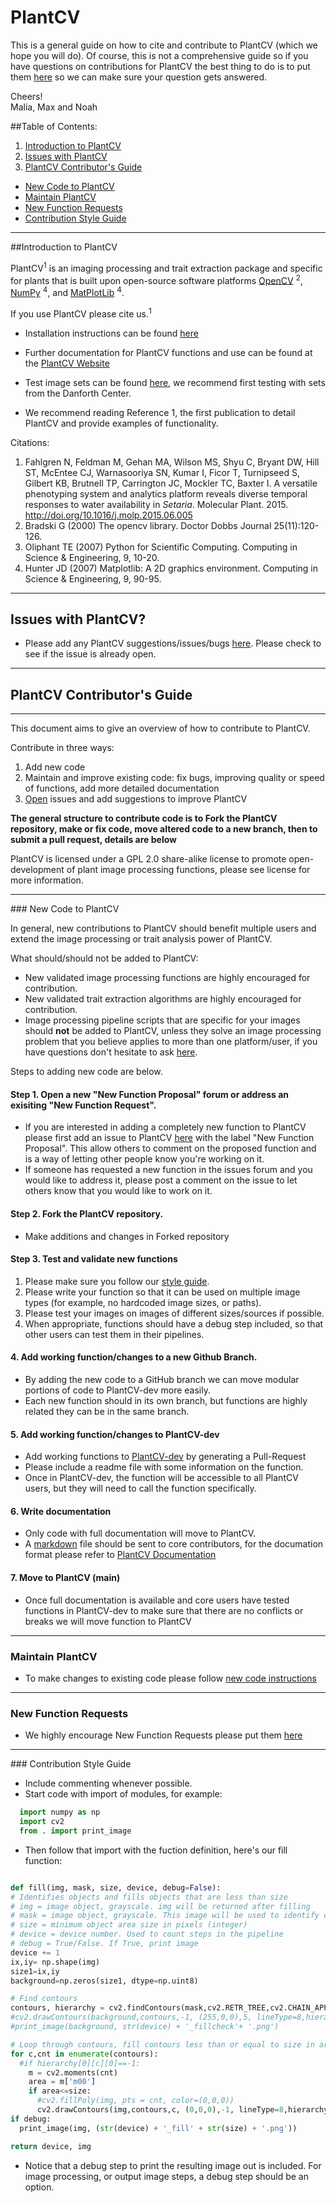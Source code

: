 # PlantCV

This is a general guide on how to cite and contribute to PlantCV (which we hope you will do).
Of course, this is not a comprehensive guide so if you have questions on contributions for PlantCV
the best thing to do is to put them [here](https://github.com/danforthcenter/plantcv/issues) so we can make sure your question gets answered.

Cheers!  
Malia, Max and Noah



##Table of Contents:
1.  [Introduction to PlantCV](#introduction)
1.  [Issues with PlantCV](#issueswithplantcv)  
2.  [PlantCV Contributor's Guide](#plantcvcontributorsguide)  
  *  [New Code to PlantCV](#newcode)  
  *  [Maintain PlantCV](#maintainplantcv)  
  *  [New Function Requests](#newfunctionrequesnts)  
  *  [Contribution Style Guide](#styleguide)

---
##<a id="introduction"></a>Introduction to PlantCV

PlantCV<sup>1</sup> is an imaging processing and trait extraction package and specific for plants
that is built upon open-source software platforms <a href="http://opencv.org/">OpenCV</a> <sup>2</sup>,
<a href="http://www.numpy.org/">NumPy</a> <sup>4</sup>, and <a href="http://matplotlib.org/">MatPlotLib</a> <sup>4</sup>.

If you use PlantCV please cite us.<sup>1</sup>

*  Installation instructions can be found [here](http://plantcv.readthedocs.io/en/v1.1/installation/)

*  Further documentation for PlantCV functions and use can be found at the [PlantCV Website](http://plantcv.danforthcenter.org/pages/documentation/)

*  Test image sets can be found [here](http://plantcv.danforthcenter.org/pages/data.html), we recommend first testing with sets from the Danforth Center.

*  We recommend reading Reference 1, the first publication to detail PlantCV and provide examples of functionality.

Citations:

  1. Fahlgren N, Feldman M, Gehan MA, Wilson MS, Shyu C, Bryant DW,
     Hill ST, McEntee CJ, Warnasooriya SN, Kumar I, Ficor T,
     Turnipseed S, Gilbert KB, Brutnell TP, Carrington JC, Mockler TC,
     Baxter I.
     A versatile phenotyping system and analytics platform reveals
     diverse temporal responses to water availability in *Setaria*.
     Molecular Plant. 2015.
     http://doi.org/10.1016/j.molp.2015.06.005
  2. Bradski G (2000) The opencv library. Doctor Dobbs Journal 25(11):120-126.
  3. Oliphant TE (2007) Python for Scientific Computing. Computing in Science & Engineering, 9, 10-20.
  4. Hunter JD (2007) Matplotlib: A 2D graphics environment. Computing in Science & Engineering, 9, 90-95.

___

## <a id="issueswithplantcv"></a>Issues with PlantCV?

  * Please add any PlantCV suggestions/issues/bugs [here](https://github.com/danforthcenter/plantcv/issues).
  Please check to see if the issue is already open.  

---

## <a id="plantcvcontributorsguide"></a>PlantCV Contributor's Guide

___

This document aims to give an overview of how to contribute to PlantCV.

Contribute in three ways:  
  1.  Add new code  
  2.  Maintain and improve existing code: fix bugs, improving quality or speed of functions, add more detailed documentation  
  3.  [Open](https://github.com/danforthcenter/plantcv/issues) issues and add suggestions to improve PlantCV  

**The general structure to contribute code is to Fork the PlantCV repository, make or fix code, move altered code to a new branch, then to submit a pull request, details are below**

PlantCV is licensed under a GPL 2.0 share-alike license to promote open-development of plant image processing functions,
please see license for more information.

___
###<a id="newcode"></a> New Code to PlantCV

In general, new contributions to PlantCV should benefit multiple users and extend the image processing or trait analysis power of PlantCV.  

What should/should not be added to PlantCV:
  *  New validated image processing functions are highly encouraged for contribution.  
  *  New validated trait extraction algorithms are highly encouraged for contribution.  
  *  Image processing pipeline scripts that are specific for your images should **not** be added to PlantCV,
  unless they solve an image processing problem that you believe applies to more than one platform/user,
  if you have questions don't hesitate to ask [here](https://github.com/danforthcenter/plantcv/issues).

Steps to adding new code are below.  

####  Step 1. Open a new "New Function Proposal" forum or address an exisiting "New Function Request".

  *  If you are interested in adding a completely new function to PlantCV please first add an issue to PlantCV [here](https://github.com/danforthcenter/plantcv/issues) with the label "New Function Proposal".
  This allow others to comment on the proposed function and is a way of letting other people know you're working on it.  
  *  If someone has requested a new function in the issues forum and you would like to address it,
  please post a comment on the issue to let others know that you would like to work on it.  

#### Step 2. Fork the PlantCV repository.

  *  Make additions and changes in Forked repository

#### Step 3. Test and validate new functions

  1.  Please make sure you follow our [style guide](#styleguide).  
  2.  Please write your function so that it can be used on multiple image types (for example, no hardcoded image sizes, or paths).  
  3.  Please test your images on images of different sizes/sources if possible.
  4.  When appropriate, functions should have a debug step included, so that other users can test them in their pipelines.

#### 4. Add working function/changes to a new Github Branch.

  *  By adding the new code to a GitHub branch we can move modular portions of code to PlantCV-dev more easily.
  *  Each new function should in its own branch, but functions are highly related they can be in the same branch.

#### 5. Add working function/changes to PlantCV-dev

  *  Add working functions to [PlantCV-dev](https://github.com/danforthcenter/plantcv/tree/master/lib/plantcv/dev) by generating a Pull-Request
  *  Please include a readme file with some information on the function.
  *  Once in PlantCV-dev, the function will be accessible to all PlantCV users, but they will need to call the function specifically.

#### 6. Write documentation

  *  Only code with full documentation will move to PlantCV.
  *  A [markdown](https://guides.github.com/features/mastering-markdown/) file should be sent to core contributors, for the documation format please refer to [PlantCV Documentation](http://plantcv.danforthcenter.org/pages/documentation/)

#### 7. Move to PlantCV (main)

  *  Once full documentation is available and core users have tested functions in PlantCV-dev to make sure that there are no conflicts or breaks we will move function to PlantCV

___
### <a id="maintainplantcv"></a> Maintain PlantCV

  *  To make changes to existing code please follow [new code instructions](#newcode)
  
___
### <a id="newfunctionrequests"></a> New Function Requests

  *  We highly encourage New Function Requests please put them [here](https://github.com/danforthcenter/plantcv/issues)

___
###<a id="styleguide"></a> Contribution Style Guide

  *  Include commenting whenever possible.
  *  Start code with import of modules, for example:
  
  ```python
    import numpy as np
    import cv2
    from . import print_image
  
  ```  

  *  Then follow that import with the fuction definition, here's our fill function:  
  
  ```python
  
  def fill(img, mask, size, device, debug=False):
  # Identifies objects and fills objects that are less than size
  # img = image object, grayscale. img will be returned after filling
  # mask = image object, grayscale. This image will be used to identify contours
  # size = minimum object area size in pixels (integer)
  # device = device number. Used to count steps in the pipeline
  # debug = True/False. If True, print image
  device += 1
  ix,iy= np.shape(img)
  size1=ix,iy
  background=np.zeros(size1, dtype=np.uint8)
  
  # Find contours
  contours, hierarchy = cv2.findContours(mask,cv2.RETR_TREE,cv2.CHAIN_APPROX_NONE)
  #cv2.drawContours(background,contours,-1, (255,0,0),5, lineType=8,hierarchy=hierarchy)
  #print_image(background, str(device) + '_fillcheck'+ '.png')
  
  # Loop through contours, fill contours less than or equal to size in area
  for c,cnt in enumerate(contours):
    #if hierarchy[0][c][0]==-1:
      m = cv2.moments(cnt)
      area = m['m00']
      if area<=size:
        #cv2.fillPoly(img, pts = cnt, color=(0,0,0))
        cv2.drawContours(img,contours,c, (0,0,0),-1, lineType=8,hierarchy=hierarchy)
  if debug:
    print_image(img, (str(device) + '_fill' + str(size) + '.png'))

  return device, img
  
  ```

 *  Notice that a debug step to print the resulting image out is included. For image processing, or output image steps, a debug step should be an option.
 
 

